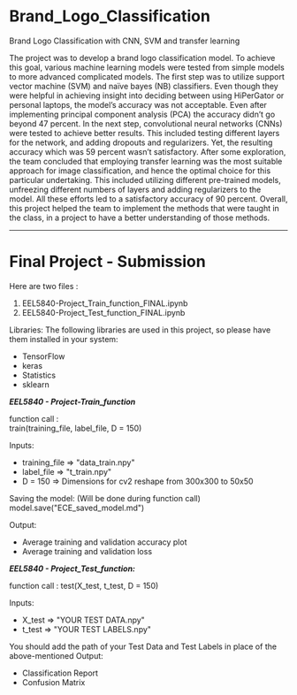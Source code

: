 # Brand_Logo_Classification
Brand Logo Classification with CNN, SVM and transfer learning

The project was to develop a brand logo classification model. To achieve this goal, various machine learning models were tested from simple models to more advanced complicated models. The first step was to utilize support vector machine (SVM) and naïve bayes (NB) classifiers. Even though they were helpful in achieving insight into deciding between using HiPerGator or personal laptops, the model’s accuracy was not acceptable. Even after implementing principal component analysis (PCA) the accuracy didn’t go beyond 47 percent. In the next step, convolutional neural networks (CNNs) were tested to achieve better results. This included testing different layers for the network, and adding dropouts and regularizers. Yet, the resulting accuracy which was 59 percent wasn’t satisfactory. After some exploration, the team concluded that employing transfer learning was the most suitable approach for image classification, and hence the optimal choice for this particular undertaking. This included utilizing different pre-trained models, unfreezing different numbers of layers and adding regularizers to the model. All these efforts led to a satisfactory accuracy of 90 percent. Overall, this project helped the team to implement the methods that were taught in the class, in a project to have a better understanding of those methods.

------------------

# Final Project - Submission

Here are two files : 
1. EEL5840-Project_Train_function_FINAL.ipynb
2. EEL5840-Project_Test_function_FINAL.ipynb

Libraries:
The following libraries are used in this project, so please have them installed in your system:
* TensorFlow
* keras
* Statistics
* sklearn

_____________EEL5840 - Project-Train_function_____________

function call :  
train(training_file, label_file, D = 150)

Inputs:
* training_file => "data_train.npy"
* label_file => "t_train.npy"
* D = 150 => Dimensions for cv2 reshape from 300x300 to 50x50

Saving the model: (Will be done during function call)
model.save("ECE_saved_model.md")

Output:
* Average training and validation accuracy plot
* Average training and validation loss


_____________EEL5840 - Project_Test_function:_____________

function call : 
test(X_test, t_test, D = 150)

Inputs:
* X_test => "YOUR TEST DATA.npy"
* t_test => "YOUR TEST LABELS.npy"

You should add the path of your Test Data and Test Labels in place of the above-mentioned 
Output:
* Classification Report
* Confusion Matrix
